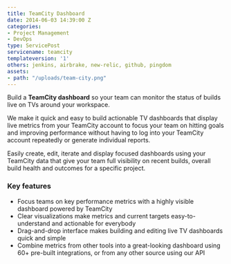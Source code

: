 ```yaml
---
title: TeamCity Dashboard
date: 2014-06-03 14:39:00 Z
categories:
- Project Management
- DevOps
type: ServicePost
servicename: teamcity
templateversion: '1'
others: jenkins, airbrake, new-relic, github, pingdom
assets:
- path: "/uploads/team-city.png"
---
```


Build a **TeamCity dashboard** so your team can monitor the status of builds live on TVs around your workspace. 

We make it quick and easy to build actionable TV dashboards that display live metrics from your TeamCity account to focus your team on hitting goals and improving performance without having to log into your TeamCity account repeatedly or generate individual reports.

Easily create, edit, iterate and display focused dashboards using your TeamCity data that give your team full visibility on recent builds, overall build health and outcomes for a specific project.


<div class="useful-resources widget-main__inner">
<h3>Key features</h3>
<ul class="resources-links">
<li><span>Focus teams on key performance metrics with a highly visible dashboard powered by TeamCity</span></li>
<li><span>Clear visualizations make metrics and current targets easy-to-understand and actionable for everybody</span></li>
<li><span>Drag-and-drop interface makes building and editing live TV dashboards quick and simple</span></li>
<li><span>Combine metrics from other tools into a great-looking dashboard using 60+ pre-built integrations, or from any other source using our API</span></li>
</ul>
</div>
